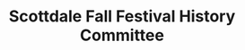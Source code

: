 ---
layout: repo
title: "Scottdale Fall Festival History Committee"
id: 14802
permalink: repos/14802/
---